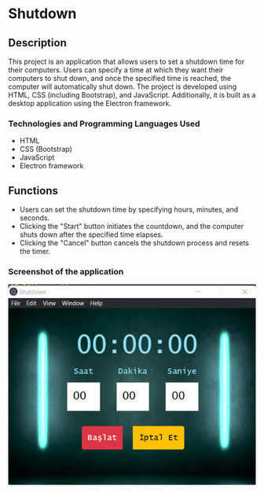 # Shutdown

## Description
This project is an application that allows users to set a shutdown time for their computers. Users can specify a time at which they want their computers to shut down, and once the specified time is reached, the computer will automatically shut down. The project is developed using HTML, CSS (including Bootstrap), and JavaScript. Additionally, it is built as a desktop application using the Electron framework.

### Technologies and Programming Languages Used
- HTML
- CSS (Bootstrap)
- JavaScript
- Electron framework

## Functions
- Users can set the shutdown time by specifying hours, minutes, and seconds.
- Clicking the "Start" button initiates the countdown, and the computer shuts down after the specified time elapses.
- Clicking the "Cancel" button cancels the shutdown process and resets the timer.

### Screenshot of the application
![](photo.png)
